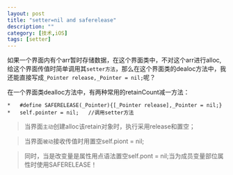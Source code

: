 ```yaml
---
layout: post
title: "setter=nil and saferelease"
description: ""
category: [技术,iOS]
tags: [setter]
---
```



如果一个界面内有个arr暂时存储数据，在这个界面类中，不对这个arr进行alloc,给这个界面传值时简单调用其`setter方法`，那么在这个界面类的dealoc方法中，我还能直接写成`_Pointer release,_Pointer = nil;`呢？

在一个界面类dealloc方法中，有两种常用的retainCount减一方法：


	*	#define SAFERELEASE(_Pointer){[_Pointer release],_Pointer = nil;} 
	*	self.pointer = nil;   //调用setter方法


>当界面`主动`创建alloc该retain对象时，执行采用release和置空；

>当界面`被动`接收传值时用置空self.piont = nil;

>同时，当是改变量是属性用点语法置空self.pont = nil;当为成员变量部位属性时使用SAFERELEASE！

